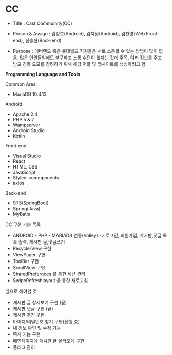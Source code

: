 # CC
- Title : Cast Commuinity(CC)

- Person & Assign : 김정호(Android), 김지원(Android), 김찬영(Web Front-end), 신승현(Back-end)

- Purpose : 에버랜드 혹은 롯데월드 직원들은 서로 소통할 수 있는 방법이 많이 없음.
많은 인원들임에도 불구하고 소통 수단이 없다는 것에 주목, 여러 정보를 주고 받고
친목 도모를 장려하기 위해 해당 어플 및 웹사이트를 생성하려고 함

**Programming Language and Tools**

Common Area
- MariaDB 10.4.13

Android
- Apache 2.4
- PHP 5 & 7
- Wampserver
- Android Studio
- Kotlin

Front-end
- Visual Studio
- React
- HTML, CSS
- JavaScript
- Styled-commponents
- axios

Back-end
- STS(SpringBoot)
- Spring(Java)
- MyBatis


CC 구현 기술 목록

- ANDROID - PHP - MARIADB 연동(Volley)
-> 로그인, 회원가입, 게시판,댓글 목록 출력, 게시판 글,댓글쓰기 
- RecyclerView 구현
- ViewPager 구현
- ToolBar 구현
- ScrollView 구현
- SharedPrefernces 를 통한 세션 관리
- SwipeRefreshlayout 을 통한 새로고침

앞으로 해야할 것
- 게시판 글 상세보기 구현 (끝)
- 게시판 댓글 구현 (끝)
- 게시판 추천 구현
- 아이디/비밀번호 찾기 구현(진행 중)
- 내 정보 확인 및 수정 기능
-  쪽지 기능 구현
-  메인페이지에 게시판 글 올라오게 구현
-  플래그 관리


